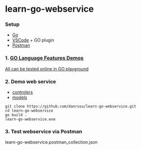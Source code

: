 # learn-go-webservice

### Setup
 - [Go](https://golang.org/dl/)
 - [VSCode](https://code.visualstudio.com/download) + GO plugin
 - [Postman](https://www.postman.com/downloads/)


### 1. [GO Language Features Demos](./demo)
[All can be tested online in GO playground](https://play.golang.org)

### 2. Demo web service 
 - [controlers](./webservice/controllers)
 - [models](./webservice/models) 

```
git clone https://github.com/danrusu/learn-go-webservice.git
cd learn-go-webservice
go build .
learn-go-webservice.exe
```

### 3. Test webservice via Postman
learn-go-webservice.postman_collection.json


